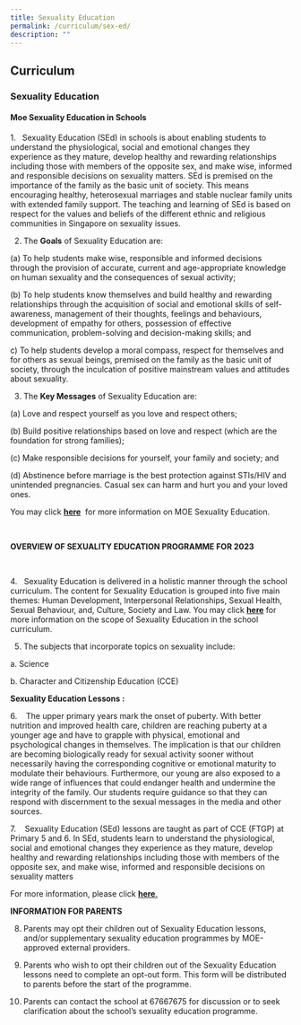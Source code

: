 ```yaml
---
title: Sexuality Education
permalink: /curriculum/sex-ed/
description: ""
---
```

## Curriculum

### Sexuality Education

#### Moe Sexuality Education in Schools

1.   Sexuality Education (SEd) in schools is about enabling students to understand the physiological, social and emotional changes they experience as they mature, develop healthy and rewarding relationships including those with members of the opposite sex, and make wise, informed and responsible decisions on sexuality matters. SEd is premised on the importance of the family as the basic unit of society. This means encouraging healthy, heterosexual marriages and stable nuclear family units with extended family support. The teaching and learning of SEd is based on respect for the values and beliefs of the different ethnic and religious communities in Singapore on sexuality issues.

  

2. The **Goals** of Sexuality Education are:

(a) To help students make wise, responsible and informed decisions through the provision of accurate, current and age-appropriate knowledge on human sexuality and the consequences of sexual activity;
   

(b) To help students know themselves and build healthy and rewarding relationships through the acquisition of social and emotional skills of self-awareness, management of their thoughts, feelings and behaviours, development of empathy for others, possession of effective communication, problem-solving and decision-making skills; and

c) To help students develop a moral compass, respect for themselves and for others as sexual beings, premised on the family as the basic unit of society, through the inculcation of positive mainstream values and attitudes about sexuality.

  

3. The **Key Messages** of Sexuality Education are:


(a) Love and respect yourself as you love and respect others; 

(b) Build positive relationships based on love and respect (which are the foundation for strong families); 

(c) Make responsible decisions for yourself, your family and society; and 

(d) Abstinence before marriage is the best protection against STIs/HIV and unintended pregnancies. Casual sex can harm and hurt you and your loved ones. 

  

You may click [**here**](https://go.gov.sg/moe-sexuality-education)  for more information on MOE Sexuality Education. 

   

**OVERVIEW OF SEXUALITY EDUCATION PROGRAMME FOR 2023**

    

4.   Sexuality Education is delivered in a holistic manner through the school curriculum. The content for Sexuality Education is grouped into five main themes: Human Development, Interpersonal Relationships, Sexual Health, Sexual Behaviour, and, Culture, Society and Law. You may click [**here**](https://go.gov.sg/moe-sexuality-education-scope) for more information on the scope of Sexuality Education in the school curriculum.

  

5. The subjects that incorporate topics on sexuality include:

a. Science 

b. Character and Citizenship Education (CCE)

  

**Sexuality Education Lessons :**

  

6.    The upper primary years mark the onset of puberty. With better nutrition and improved health care, children are reaching puberty at a younger age and have to grapple with physical, emotional and psychological changes in themselves. The implication is that our children are becoming biologically ready for sexual activity sooner without necessarily having the corresponding cognitive or emotional maturity to modulate their behaviours. Furthermore, our young are also exposed to a wide range of influences that could endanger health and undermine the integrity of the family. Our students require guidance so that they can respond with discernment to the sexual messages in the media and other sources.

  

7.    Sexuality Education (SEd) lessons are taught as part of CCE (FTGP) at Primary 5 and 6. In SEd, students learn to understand the physiological, social and emotional changes they experience as they mature, develop healthy and rewarding relationships including those with members of the opposite sex, and make wise, informed and responsible decisions on sexuality matters

  

For more information, please click [**here**.](https://delasalle.moe.edu.sg/qql/slot/u749/Departments/Sexual%20Education/2023%20SEXUALITY%20EDUCATION%20LESSONS%20IN%20CCE%202021.pdf)

  

**INFORMATION FOR PARENTS**

8. Parents may opt their children out of Sexuality Education lessons, and/or supplementary sexuality education programmes by MOE-approved external providers. 

  

9. Parents who wish to opt their children out of the Sexuality Education lessons need to complete an opt-out form. This form will be distributed to parents before the start of the programme.

  

10. Parents can contact the school at 67667675 for discussion or to seek clarification about the school’s sexuality education programme.